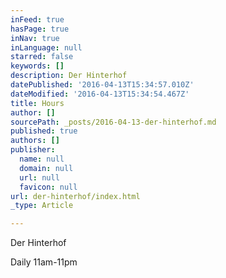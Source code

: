 ```yaml
---
inFeed: true
hasPage: true
inNav: true
inLanguage: null
starred: false
keywords: []
description: Der Hinterhof
datePublished: '2016-04-13T15:34:57.010Z'
dateModified: '2016-04-13T15:34:54.467Z'
title: Hours
author: []
sourcePath: _posts/2016-04-13-der-hinterhof.md
published: true
authors: []
publisher:
  name: null
  domain: null
  url: null
  favicon: null
url: der-hinterhof/index.html
_type: Article

---
```

Der Hinterhof

Daily 11am-11pm